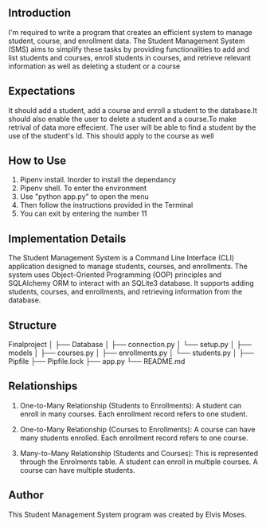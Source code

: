 ## Introduction 
  I'm required to write a program that creates an efficient system to manage student, course, and enrollment data. The Student Management System (SMS) aims to simplify these tasks by providing functionalities to add and list students and courses, enroll students in courses, and retrieve relevant information as well as deleting a student or a course

## Expectations
It should add a student, add a course and enroll a student to the database.It should also enable the user to delete a student and a course.To make retrival of data more effecient. The user will be able to find a student by the use of the student's Id. This should apply to the course as well
## How to Use
1. Pipenv install. Inorder to install the dependancy
2. Pipenv shell. To enter the environment
3. Use "python app.py" to open the menu
4. Then follow the instructions provided in the Terminal
5. You can exit by entering the number 11
## Implementation Details
The Student Management System is a Command Line Interface (CLI) application designed to manage students, courses, and enrollments. The system uses Object-Oriented Programming (OOP) principles and SQLAlchemy ORM to interact with an SQLite3 database. It supports adding students, courses, and enrollments, and retrieving information from the database.
## Structure
Finalproject
│
├── Database
│   ├── connection.py
│   └── setup.py
│
├── models
│   ├── courses.py
│   ├── enrollments.py
│   └── students.py
│
├── Pipfile
├── Pipfile.lock
├── app.py
└── README.md

## Relationships
1. One-to-Many Relationship (Students to Enrollments):
A student can enroll in many courses.
Each enrollment record refers to one student.

2. One-to-Many Relationship (Courses to Enrollments):
A course can have many students enrolled.
Each enrollment record refers to one course.

3. Many-to-Many Relationship (Students and Courses):
This is represented through the Enrolments table.
A student can enroll in multiple courses.
A course can have multiple students.

## Author
This  Student Management System program was created by Elvis Moses.

